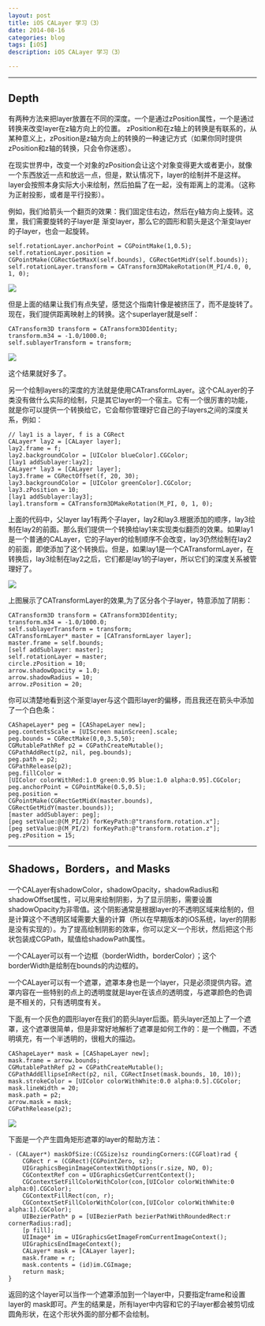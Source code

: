 ```yaml
---
layout: post
title: iOS CALayer 学习（3）
date: 2014-08-16
categories: blog
tags: [iOS]
description: iOS CALayer 学习（3）

---
```


* * *

## Depth

有两种方法来把layer放置在不同的深度。一个是通过zPosition属性，一个是通过转换来改变layer在z轴方向上的位置。 zPosition和在z轴上的转换是有联系的，从某种意义上，zPosition是z轴方向上的转换的一种速记方式（如果你同时提供zPosition和z轴的转换，只会令你迷惑）。

在现实世界中，改变一个对象的zPosition会让这个对象变得更大或者更小，就像一个东西放近一点和放远一点，但是，默认情况下，layer的绘制并不是这样。layer会按照本身实际大小来绘制，然后拍扁了在一起，没有距离上的混淆。（这称为正射投影，或者是平行投影）。

例如，我们给箭头一个翻页的效果：我们固定住右边，然后在y轴方向上旋转。这里，我们需要旋转的子layer是 渐变layer，那么它的圆形和箭头是这个渐变layer的子layer，也会一起旋转。

    self.rotationLayer.anchorPoint = CGPointMake(1,0.5);
    self.rotationLayer.position =
    CGPointMake(CGRectGetMaxX(self.bounds), CGRectGetMidY(self.bounds));
    self.rotationLayer.transform = CATransform3DMakeRotation(M_PI/4.0, 0, 1, 0);
    

![][1]

但是上面的结果让我们有点失望，感觉这个指南针像是被挤压了，而不是旋转了。现在，我们提供距离映射上的转换。这个superlayer就是self：

    CATransform3D transform = CATransform3DIdentity;
    transform.m34 = -1.0/1000.0;
    self.sublayerTransform = transform;
    

![][2]

这个结果就好多了。

另一个绘制layers的深度的方法就是使用CATransformLayer。这个CALayer的子类没有做什么实际的绘制，只是其它layer的一个宿主。它有一个很厉害的功能，就是你可以提供一个转换给它，它会帮你管理好它自己的子layers之间的深度关系，例如：

    // lay1 is a layer, f is a CGRect
    CALayer* lay2 = [CALayer layer];
    lay2.frame = f;
    lay2.backgroundColor = [UIColor blueColor].CGColor;
    [lay1 addSublayer:lay2];
    CALayer* lay3 = [CALayer layer];
    lay3.frame = CGRectOffset(f, 20, 30);
    lay3.backgroundColor = [UIColor greenColor].CGColor;
    lay3.zPosition = 10;
    [lay1 addSublayer:lay3];
    lay1.transform = CATransform3DMakeRotation(M_PI, 0, 1, 0);
    

上面的代码中，父layer lay1有两个子layer，lay2和lay3.根据添加的顺序，lay3绘制在lay2的前面。那么我们提供一个转换给lay1来实现类似翻页的效果。如果lay1是一个普通的CALayer，它的子layer的绘制顺序不会改变，lay3仍然绘制在lay2的前面，即使添加了这个转换后。但是，如果lay1是一个CATransformLayer，在转换后，lay3绘制在lay2之后，它们都是lay1的子layer，所以它们的深度关系被管理好了。

![][3]

上图展示了CATransformLayer的效果,为了区分各个子layer，特意添加了阴影：

    CATransform3D transform = CATransform3DIdentity;
    transform.m34 = -1.0/1000.0;
    self.sublayerTransform = transform;
    CATransformLayer* master = [CATransformLayer layer];
    master.frame = self.bounds;
    [self addSublayer: master];
    self.rotationLayer = master;
    circle.zPosition = 10;
    arrow.shadowOpacity = 1.0;
    arrow.shadowRadius = 10;
    arrow.zPosition = 20;
    

你可以清楚地看到这个渐变layer与这个圆形layer的偏移，而且我还在箭头中添加了一个白色条：

    CAShapeLayer* peg = [CAShapeLayer new];
    peg.contentsScale = [UIScreen mainScreen].scale;
    peg.bounds = CGRectMake(0,0,3.5,50);
    CGMutablePathRef p2 = CGPathCreateMutable();
    CGPathAddRect(p2, nil, peg.bounds);
    peg.path = p2;
    CGPathRelease(p2);
    peg.fillColor =
    [UIColor colorWithRed:1.0 green:0.95 blue:1.0 alpha:0.95].CGColor;
    peg.anchorPoint = CGPointMake(0.5,0.5);
    peg.position =
    CGPointMake(CGRectGetMidX(master.bounds), CGRectGetMidY(master.bounds));
    [master addSublayer: peg];
    [peg setValue:@(M_PI/2) forKeyPath:@"transform.rotation.x"];
    [peg setValue:@(M_PI/2) forKeyPath:@"transform.rotation.z"];
    peg.zPosition = 15;
    

* * *

## Shadows，Borders，and Masks

一个CALayer有shadowColor，shadowOpacity，shadowRadius和shadowOffset属性，可以用来绘制阴影，为了显示阴影，需要设置shadowOpacity为非零值。这个阴影通常是根据layer的不透明区域来绘制的，但是计算这个不透明区域需要大量的计算（所以在早期版本的iOS系统，layer的阴影是没有实现的）。为了提高绘制阴影的效率，你可以定义一个形状，然后把这个形状包装成CGPath，赋值给shadowPath属性。

一个CALayer可以有一个边框（borderWidth，borderColor）；这个borderWidth是绘制在bounds的内边框的。

一个CALayer可以有一个遮罩，遮罩本身也是一个layer，只是必须提供内容。遮罩内容在一些特别的点上的透明度就是layer在该点的透明度，与遮罩颜色的色调是不相关的，只有透明度有关。

下面,有一个灰色的圆形layer在我们的箭头layer后面。箭头layer还加上了一个遮罩，这个遮罩很简单，但是非常好地解析了遮罩是如何工作的：是一个椭圆，不透明填充，有一个半透明的，很粗大的描边。

    CAShapeLayer* mask = [CAShapeLayer new];
    mask.frame = arrow.bounds;
    CGMutablePathRef p2 = CGPathCreateMutable();
    CGPathAddEllipseInRect(p2, nil, CGRectInset(mask.bounds, 10, 10));
    mask.strokeColor = [UIColor colorWithWhite:0.0 alpha:0.5].CGColor;
    mask.lineWidth = 20;
    mask.path = p2;
    arrow.mask = mask;
    CGPathRelease(p2);
    

![][4]

下面是一个产生圆角矩形遮罩的layer的帮助方法：

    - (CALayer*) maskOfSize:(CGSize)sz roundingCorners:(CGFloat)rad {
        CGRect r = (CGRect){CGPointZero, sz};
        UIGraphicsBeginImageContextWithOptions(r.size, NO, 0);
        CGContextRef con = UIGraphicsGetCurrentContext();
        CGContextSetFillColorWithColor(con,[UIColor colorWithWhite:0 alpha:0].CGColor);
        CGContextFillRect(con, r);
        CGContextSetFillColorWithColor(con,[UIColor colorWithWhite:0 alpha:1].CGColor);
        UIBezierPath* p = [UIBezierPath bezierPathWithRoundedRect:r cornerRadius:rad];
        [p fill];
        UIImage* im = UIGraphicsGetImageFromCurrentImageContext();
        UIGraphicsEndImageContext();
        CALayer* mask = [CALayer layer];
        mask.frame = r;
        mask.contents = (id)im.CGImage;
        return mask;
    }
    

返回的这个layer可以当作一个遮罩添加到一个layer中，只要指定frame和设置layer的 mask即可。产生的结果是，所有layer中内容和它的子layer都会被剪切成圆角形状，在这个形状外面的部分都不会绘制。

 [1]: /assets/images/2014/08-16-1.png
 [2]: /assets/images/2014/08-16-2.png
 [3]: /assets/images/2014/08-16-3.png
 [4]: /assets/images/2014/08-16-4.png